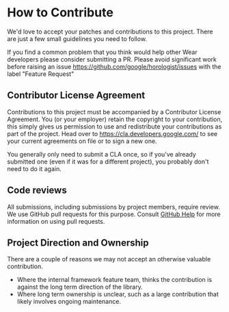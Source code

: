 # How to Contribute

We'd love to accept your patches and contributions to this project. There are
just a few small guidelines you need to follow.

If you find a common problem that you think would help other Wear developers
please consider submitting a PR. Please avoid significant work before raising
an issue https://github.com/google/horologist/issues with the label "Feature Request"

## Contributor License Agreement

Contributions to this project must be accompanied by a Contributor License
Agreement. You (or your employer) retain the copyright to your contribution,
this simply gives us permission to use and redistribute your contributions as
part of the project. Head over to <https://cla.developers.google.com/> to see
your current agreements on file or to sign a new one.

You generally only need to submit a CLA once, so if you've already submitted one
(even if it was for a different project), you probably don't need to do it
again.

## Code reviews

All submissions, including submissions by project members, require review. We
use GitHub pull requests for this purpose. Consult
[GitHub Help](https://help.github.com/articles/about-pull-requests/) for more
information on using pull requests.

## Project Direction and Ownership

There are a couple of reasons we may not accept an otherwise valuable
contribution.

- Where the internal framework feature team, thinks the contribution is against the 
long term direction of the library.
- Where long term ownership is unclear, such as a large contribution that likely involves
ongoing maintenance.
